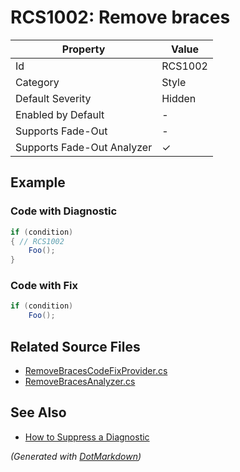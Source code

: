 # RCS1002: Remove braces

| Property                    | Value    |
| --------------------------- | -------- |
| Id                          | RCS1002  |
| Category                    | Style    |
| Default Severity            | Hidden   |
| Enabled by Default          | \-       |
| Supports Fade\-Out          | \-       |
| Supports Fade\-Out Analyzer | &#x2713; |

## Example

### Code with Diagnostic

```csharp
if (condition)
{ // RCS1002
    Foo();
}
```

### Code with Fix

```csharp
if (condition)
    Foo();
```

## Related Source Files

* [RemoveBracesCodeFixProvider.cs](../../src/Analyzers.CodeFixes/CSharp/CodeFixes/RemoveBracesCodeFixProvider.cs)
* [RemoveBracesAnalyzer.cs](../../src/Analyzers/CSharp/Analysis/RemoveBracesAnalyzer.cs)

## See Also

* [How to Suppress a Diagnostic](../HowToConfigureAnalyzers.md#how-to-suppress-a-diagnostic)

*\(Generated with [DotMarkdown](http://github.com/JosefPihrt/DotMarkdown)\)*